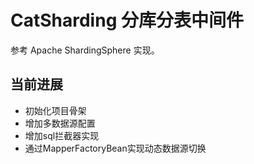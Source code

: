 # CatSharding 分库分表中间件
参考 Apache ShardingSphere 实现。

## 当前进展
* 初始化项目骨架
* 增加多数据源配置
* 增加sql拦截器实现
* 通过MapperFactoryBean实现动态数据源切换